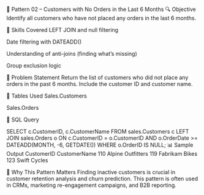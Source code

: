 📘 Pattern 02 – Customers with No Orders in the Last 6 Months
🔍 Objective
Identify all customers who have not placed any orders in the last 6 months.

🧠 Skills Covered
LEFT JOIN and null filtering

Date filtering with DATEADD()

Understanding of anti-joins (finding what’s missing)

Group exclusion logic

🧾 Problem Statement
Return the list of customers who did not place any orders in the past 6 months. Include the customer ID and customer name.

🧱 Tables Used
Sales.Customers

Sales.Orders


🧮 SQL Query

SELECT 
  c.CustomerID, 
  c.CustomerName 
FROM sales.Customers c
LEFT JOIN sales.Orders o 
  ON c.CustomerID = o.CustomerID 
  AND o.OrderDate >= DATEADD(MONTH, -6, GETDATE())
WHERE o.OrderID IS NULL;
📊 Sample Output
CustomerID	CustomerName
110	Alpine Outfitters
119	Fabrikam Bikes
123	Swift Cycles

🎯 Why This Pattern Matters
Finding inactive customers is crucial in customer retention analysis and churn prediction. This pattern is often used in CRMs, marketing re-engagement campaigns, and B2B reporting.

